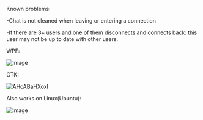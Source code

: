 Known problems:

-Chat is not cleaned when leaving or entering a connection

-If there are 3+ users and one of them disconnects and connects back: this user may not be up to date with other users.


WPF:

![image](https://github.com/SilentCoast/ChatTCP/assets/94042423/9d34da89-9085-46d4-b1c1-8be8bbc9b4a0)


GTK:

![AHcABaHXoxI](https://github.com/SilentCoast/ChatTCP/assets/94042423/8fad7e51-f83e-49b6-8ae3-a7b43cc80211)


Also works on Linux(Ubuntu):

![image](https://github.com/SilentCoast/ChatTCP/assets/94042423/5f5841db-8c33-449d-b6d2-4f18194dcd05)
